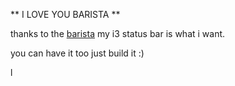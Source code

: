 ** I LOVE YOU BARISTA **

thanks to the [barista](https://github.com/soumya92/barista) my i3 status bar is what i want.

you can have it too just build it :)


l